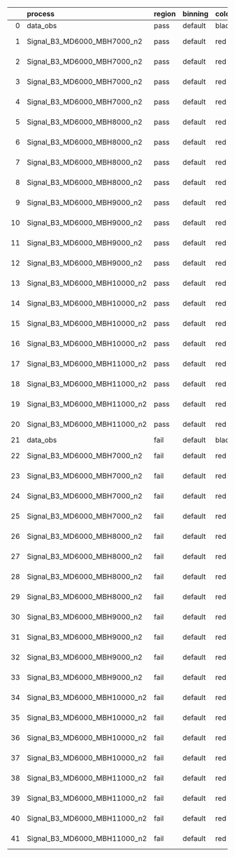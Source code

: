 |    | process                      | region   | binning   | color   | process_type   |   scale | variation   | source_filename                                                       | source_histname    | alias                        | title     |   combine_idx |     lnN |   shapes | syst_type   | direction   | variation_alias   |
|---:|:-----------------------------|:---------|:----------|:--------|:---------------|--------:|:------------|:----------------------------------------------------------------------|:-------------------|:-----------------------------|:----------|--------------:|--------:|---------:|:------------|:------------|:------------------|
|  0 | data_obs                     | pass     | default   | black   | DATA           |       1 | nominal     | ./histograms_for_2DAlphabet_v18//BH_Data.root                         | hpass              | Data                         | Data      |           nan | nan     |      nan | nan         | nan         | nan               |
|  1 | Signal_B3_MD6000_MBH7000_n2  | pass     | default   | red     | SIGNAL         |       1 | lumi        | ./histograms_for_2DAlphabet_v18//BH_Signal_B3_MD6000_MBH7000_n2.root  | hpass              | Signal_B3_MD6000_MBH7000_n2  | BH signal |           nan |   1.016 |      nan | lnN         | nan         | nan               |
|  2 | Signal_B3_MD6000_MBH7000_n2  | pass     | default   | red     | SIGNAL         |       1 | SVM         | ./histograms_for_2DAlphabet_v18//BH_Signal_B3_MD6000_MBH7000_n2.root  | hpass_SVMsyst_up   | Signal_B3_MD6000_MBH7000_n2  | BH signal |           nan | nan     |        1 | shapes      | Up          | SVMsyst           |
|  3 | Signal_B3_MD6000_MBH7000_n2  | pass     | default   | red     | SIGNAL         |       1 | SVM         | ./histograms_for_2DAlphabet_v18//BH_Signal_B3_MD6000_MBH7000_n2.root  | hpass_SVMsyst_down | Signal_B3_MD6000_MBH7000_n2  | BH signal |           nan | nan     |        1 | shapes      | Down        | SVMsyst           |
|  4 | Signal_B3_MD6000_MBH7000_n2  | pass     | default   | red     | SIGNAL         |       1 | nominal     | ./histograms_for_2DAlphabet_v18//BH_Signal_B3_MD6000_MBH7000_n2.root  | hpass              | Signal_B3_MD6000_MBH7000_n2  | BH signal |           nan | nan     |      nan | nan         | nan         | nan               |
|  5 | Signal_B3_MD6000_MBH8000_n2  | pass     | default   | red     | SIGNAL         |       1 | lumi        | ./histograms_for_2DAlphabet_v18//BH_Signal_B3_MD6000_MBH8000_n2.root  | hpass              | Signal_B3_MD6000_MBH8000_n2  | BH signal |           nan |   1.016 |      nan | lnN         | nan         | nan               |
|  6 | Signal_B3_MD6000_MBH8000_n2  | pass     | default   | red     | SIGNAL         |       1 | SVM         | ./histograms_for_2DAlphabet_v18//BH_Signal_B3_MD6000_MBH8000_n2.root  | hpass_SVMsyst_up   | Signal_B3_MD6000_MBH8000_n2  | BH signal |           nan | nan     |        1 | shapes      | Up          | SVMsyst           |
|  7 | Signal_B3_MD6000_MBH8000_n2  | pass     | default   | red     | SIGNAL         |       1 | SVM         | ./histograms_for_2DAlphabet_v18//BH_Signal_B3_MD6000_MBH8000_n2.root  | hpass_SVMsyst_down | Signal_B3_MD6000_MBH8000_n2  | BH signal |           nan | nan     |        1 | shapes      | Down        | SVMsyst           |
|  8 | Signal_B3_MD6000_MBH8000_n2  | pass     | default   | red     | SIGNAL         |       1 | nominal     | ./histograms_for_2DAlphabet_v18//BH_Signal_B3_MD6000_MBH8000_n2.root  | hpass              | Signal_B3_MD6000_MBH8000_n2  | BH signal |           nan | nan     |      nan | nan         | nan         | nan               |
|  9 | Signal_B3_MD6000_MBH9000_n2  | pass     | default   | red     | SIGNAL         |       1 | lumi        | ./histograms_for_2DAlphabet_v18//BH_Signal_B3_MD6000_MBH9000_n2.root  | hpass              | Signal_B3_MD6000_MBH9000_n2  | BH signal |           nan |   1.016 |      nan | lnN         | nan         | nan               |
| 10 | Signal_B3_MD6000_MBH9000_n2  | pass     | default   | red     | SIGNAL         |       1 | SVM         | ./histograms_for_2DAlphabet_v18//BH_Signal_B3_MD6000_MBH9000_n2.root  | hpass_SVMsyst_up   | Signal_B3_MD6000_MBH9000_n2  | BH signal |           nan | nan     |        1 | shapes      | Up          | SVMsyst           |
| 11 | Signal_B3_MD6000_MBH9000_n2  | pass     | default   | red     | SIGNAL         |       1 | SVM         | ./histograms_for_2DAlphabet_v18//BH_Signal_B3_MD6000_MBH9000_n2.root  | hpass_SVMsyst_down | Signal_B3_MD6000_MBH9000_n2  | BH signal |           nan | nan     |        1 | shapes      | Down        | SVMsyst           |
| 12 | Signal_B3_MD6000_MBH9000_n2  | pass     | default   | red     | SIGNAL         |       1 | nominal     | ./histograms_for_2DAlphabet_v18//BH_Signal_B3_MD6000_MBH9000_n2.root  | hpass              | Signal_B3_MD6000_MBH9000_n2  | BH signal |           nan | nan     |      nan | nan         | nan         | nan               |
| 13 | Signal_B3_MD6000_MBH10000_n2 | pass     | default   | red     | SIGNAL         |       1 | lumi        | ./histograms_for_2DAlphabet_v18//BH_Signal_B3_MD6000_MBH10000_n2.root | hpass              | Signal_B3_MD6000_MBH10000_n2 | BH signal |           nan |   1.016 |      nan | lnN         | nan         | nan               |
| 14 | Signal_B3_MD6000_MBH10000_n2 | pass     | default   | red     | SIGNAL         |       1 | SVM         | ./histograms_for_2DAlphabet_v18//BH_Signal_B3_MD6000_MBH10000_n2.root | hpass_SVMsyst_up   | Signal_B3_MD6000_MBH10000_n2 | BH signal |           nan | nan     |        1 | shapes      | Up          | SVMsyst           |
| 15 | Signal_B3_MD6000_MBH10000_n2 | pass     | default   | red     | SIGNAL         |       1 | SVM         | ./histograms_for_2DAlphabet_v18//BH_Signal_B3_MD6000_MBH10000_n2.root | hpass_SVMsyst_down | Signal_B3_MD6000_MBH10000_n2 | BH signal |           nan | nan     |        1 | shapes      | Down        | SVMsyst           |
| 16 | Signal_B3_MD6000_MBH10000_n2 | pass     | default   | red     | SIGNAL         |       1 | nominal     | ./histograms_for_2DAlphabet_v18//BH_Signal_B3_MD6000_MBH10000_n2.root | hpass              | Signal_B3_MD6000_MBH10000_n2 | BH signal |           nan | nan     |      nan | nan         | nan         | nan               |
| 17 | Signal_B3_MD6000_MBH11000_n2 | pass     | default   | red     | SIGNAL         |       1 | lumi        | ./histograms_for_2DAlphabet_v18//BH_Signal_B3_MD6000_MBH11000_n2.root | hpass              | Signal_B3_MD6000_MBH11000_n2 | BH signal |           nan |   1.016 |      nan | lnN         | nan         | nan               |
| 18 | Signal_B3_MD6000_MBH11000_n2 | pass     | default   | red     | SIGNAL         |       1 | SVM         | ./histograms_for_2DAlphabet_v18//BH_Signal_B3_MD6000_MBH11000_n2.root | hpass_SVMsyst_up   | Signal_B3_MD6000_MBH11000_n2 | BH signal |           nan | nan     |        1 | shapes      | Up          | SVMsyst           |
| 19 | Signal_B3_MD6000_MBH11000_n2 | pass     | default   | red     | SIGNAL         |       1 | SVM         | ./histograms_for_2DAlphabet_v18//BH_Signal_B3_MD6000_MBH11000_n2.root | hpass_SVMsyst_down | Signal_B3_MD6000_MBH11000_n2 | BH signal |           nan | nan     |        1 | shapes      | Down        | SVMsyst           |
| 20 | Signal_B3_MD6000_MBH11000_n2 | pass     | default   | red     | SIGNAL         |       1 | nominal     | ./histograms_for_2DAlphabet_v18//BH_Signal_B3_MD6000_MBH11000_n2.root | hpass              | Signal_B3_MD6000_MBH11000_n2 | BH signal |           nan | nan     |      nan | nan         | nan         | nan               |
| 21 | data_obs                     | fail     | default   | black   | DATA           |       1 | nominal     | ./histograms_for_2DAlphabet_v18//BH_Data.root                         | hfail              | Data                         | Data      |           nan | nan     |      nan | nan         | nan         | nan               |
| 22 | Signal_B3_MD6000_MBH7000_n2  | fail     | default   | red     | SIGNAL         |       1 | lumi        | ./histograms_for_2DAlphabet_v18//BH_Signal_B3_MD6000_MBH7000_n2.root  | hfail              | Signal_B3_MD6000_MBH7000_n2  | BH signal |           nan |   1.016 |      nan | lnN         | nan         | nan               |
| 23 | Signal_B3_MD6000_MBH7000_n2  | fail     | default   | red     | SIGNAL         |       1 | SVM         | ./histograms_for_2DAlphabet_v18//BH_Signal_B3_MD6000_MBH7000_n2.root  | hfail_SVMsyst_up   | Signal_B3_MD6000_MBH7000_n2  | BH signal |           nan | nan     |        1 | shapes      | Up          | SVMsyst           |
| 24 | Signal_B3_MD6000_MBH7000_n2  | fail     | default   | red     | SIGNAL         |       1 | SVM         | ./histograms_for_2DAlphabet_v18//BH_Signal_B3_MD6000_MBH7000_n2.root  | hfail_SVMsyst_down | Signal_B3_MD6000_MBH7000_n2  | BH signal |           nan | nan     |        1 | shapes      | Down        | SVMsyst           |
| 25 | Signal_B3_MD6000_MBH7000_n2  | fail     | default   | red     | SIGNAL         |       1 | nominal     | ./histograms_for_2DAlphabet_v18//BH_Signal_B3_MD6000_MBH7000_n2.root  | hfail              | Signal_B3_MD6000_MBH7000_n2  | BH signal |           nan | nan     |      nan | nan         | nan         | nan               |
| 26 | Signal_B3_MD6000_MBH8000_n2  | fail     | default   | red     | SIGNAL         |       1 | lumi        | ./histograms_for_2DAlphabet_v18//BH_Signal_B3_MD6000_MBH8000_n2.root  | hfail              | Signal_B3_MD6000_MBH8000_n2  | BH signal |           nan |   1.016 |      nan | lnN         | nan         | nan               |
| 27 | Signal_B3_MD6000_MBH8000_n2  | fail     | default   | red     | SIGNAL         |       1 | SVM         | ./histograms_for_2DAlphabet_v18//BH_Signal_B3_MD6000_MBH8000_n2.root  | hfail_SVMsyst_up   | Signal_B3_MD6000_MBH8000_n2  | BH signal |           nan | nan     |        1 | shapes      | Up          | SVMsyst           |
| 28 | Signal_B3_MD6000_MBH8000_n2  | fail     | default   | red     | SIGNAL         |       1 | SVM         | ./histograms_for_2DAlphabet_v18//BH_Signal_B3_MD6000_MBH8000_n2.root  | hfail_SVMsyst_down | Signal_B3_MD6000_MBH8000_n2  | BH signal |           nan | nan     |        1 | shapes      | Down        | SVMsyst           |
| 29 | Signal_B3_MD6000_MBH8000_n2  | fail     | default   | red     | SIGNAL         |       1 | nominal     | ./histograms_for_2DAlphabet_v18//BH_Signal_B3_MD6000_MBH8000_n2.root  | hfail              | Signal_B3_MD6000_MBH8000_n2  | BH signal |           nan | nan     |      nan | nan         | nan         | nan               |
| 30 | Signal_B3_MD6000_MBH9000_n2  | fail     | default   | red     | SIGNAL         |       1 | lumi        | ./histograms_for_2DAlphabet_v18//BH_Signal_B3_MD6000_MBH9000_n2.root  | hfail              | Signal_B3_MD6000_MBH9000_n2  | BH signal |           nan |   1.016 |      nan | lnN         | nan         | nan               |
| 31 | Signal_B3_MD6000_MBH9000_n2  | fail     | default   | red     | SIGNAL         |       1 | SVM         | ./histograms_for_2DAlphabet_v18//BH_Signal_B3_MD6000_MBH9000_n2.root  | hfail_SVMsyst_up   | Signal_B3_MD6000_MBH9000_n2  | BH signal |           nan | nan     |        1 | shapes      | Up          | SVMsyst           |
| 32 | Signal_B3_MD6000_MBH9000_n2  | fail     | default   | red     | SIGNAL         |       1 | SVM         | ./histograms_for_2DAlphabet_v18//BH_Signal_B3_MD6000_MBH9000_n2.root  | hfail_SVMsyst_down | Signal_B3_MD6000_MBH9000_n2  | BH signal |           nan | nan     |        1 | shapes      | Down        | SVMsyst           |
| 33 | Signal_B3_MD6000_MBH9000_n2  | fail     | default   | red     | SIGNAL         |       1 | nominal     | ./histograms_for_2DAlphabet_v18//BH_Signal_B3_MD6000_MBH9000_n2.root  | hfail              | Signal_B3_MD6000_MBH9000_n2  | BH signal |           nan | nan     |      nan | nan         | nan         | nan               |
| 34 | Signal_B3_MD6000_MBH10000_n2 | fail     | default   | red     | SIGNAL         |       1 | lumi        | ./histograms_for_2DAlphabet_v18//BH_Signal_B3_MD6000_MBH10000_n2.root | hfail              | Signal_B3_MD6000_MBH10000_n2 | BH signal |           nan |   1.016 |      nan | lnN         | nan         | nan               |
| 35 | Signal_B3_MD6000_MBH10000_n2 | fail     | default   | red     | SIGNAL         |       1 | SVM         | ./histograms_for_2DAlphabet_v18//BH_Signal_B3_MD6000_MBH10000_n2.root | hfail_SVMsyst_up   | Signal_B3_MD6000_MBH10000_n2 | BH signal |           nan | nan     |        1 | shapes      | Up          | SVMsyst           |
| 36 | Signal_B3_MD6000_MBH10000_n2 | fail     | default   | red     | SIGNAL         |       1 | SVM         | ./histograms_for_2DAlphabet_v18//BH_Signal_B3_MD6000_MBH10000_n2.root | hfail_SVMsyst_down | Signal_B3_MD6000_MBH10000_n2 | BH signal |           nan | nan     |        1 | shapes      | Down        | SVMsyst           |
| 37 | Signal_B3_MD6000_MBH10000_n2 | fail     | default   | red     | SIGNAL         |       1 | nominal     | ./histograms_for_2DAlphabet_v18//BH_Signal_B3_MD6000_MBH10000_n2.root | hfail              | Signal_B3_MD6000_MBH10000_n2 | BH signal |           nan | nan     |      nan | nan         | nan         | nan               |
| 38 | Signal_B3_MD6000_MBH11000_n2 | fail     | default   | red     | SIGNAL         |       1 | lumi        | ./histograms_for_2DAlphabet_v18//BH_Signal_B3_MD6000_MBH11000_n2.root | hfail              | Signal_B3_MD6000_MBH11000_n2 | BH signal |           nan |   1.016 |      nan | lnN         | nan         | nan               |
| 39 | Signal_B3_MD6000_MBH11000_n2 | fail     | default   | red     | SIGNAL         |       1 | SVM         | ./histograms_for_2DAlphabet_v18//BH_Signal_B3_MD6000_MBH11000_n2.root | hfail_SVMsyst_up   | Signal_B3_MD6000_MBH11000_n2 | BH signal |           nan | nan     |        1 | shapes      | Up          | SVMsyst           |
| 40 | Signal_B3_MD6000_MBH11000_n2 | fail     | default   | red     | SIGNAL         |       1 | SVM         | ./histograms_for_2DAlphabet_v18//BH_Signal_B3_MD6000_MBH11000_n2.root | hfail_SVMsyst_down | Signal_B3_MD6000_MBH11000_n2 | BH signal |           nan | nan     |        1 | shapes      | Down        | SVMsyst           |
| 41 | Signal_B3_MD6000_MBH11000_n2 | fail     | default   | red     | SIGNAL         |       1 | nominal     | ./histograms_for_2DAlphabet_v18//BH_Signal_B3_MD6000_MBH11000_n2.root | hfail              | Signal_B3_MD6000_MBH11000_n2 | BH signal |           nan | nan     |      nan | nan         | nan         | nan               |